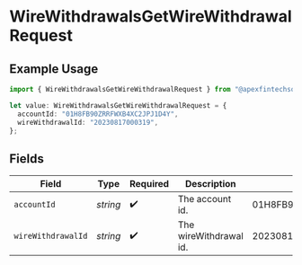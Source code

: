 # WireWithdrawalsGetWireWithdrawalRequest

## Example Usage

```typescript
import { WireWithdrawalsGetWireWithdrawalRequest } from "@apexfintechsolutions/ascend-sdk/models/operations";

let value: WireWithdrawalsGetWireWithdrawalRequest = {
  accountId: "01H8FB90ZRRFWXB4XC2JPJ1D4Y",
  wireWithdrawalId: "20230817000319",
};
```

## Fields

| Field                      | Type                       | Required                   | Description                | Example                    |
| -------------------------- | -------------------------- | -------------------------- | -------------------------- | -------------------------- |
| `accountId`                | *string*                   | :heavy_check_mark:         | The account id.            | 01H8FB90ZRRFWXB4XC2JPJ1D4Y |
| `wireWithdrawalId`         | *string*                   | :heavy_check_mark:         | The wireWithdrawal id.     | 20230817000319             |
